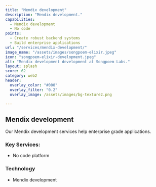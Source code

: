 ```yaml
---
title: "Mendix development"
description: "Mendix development."
capabilities:
  - Mendix development
  - No code
points:
  - Create robust backend systems
  - Build enterprise applications
url: "/services/mendix-development/"
image_name: "/assets/images/songpoem-elixir.jpeg"
icon: "songpoem-elixir-development.jpeg"
alt: "Mendix development development at Songpoem Labs."
layout: splash
score: 62
category: web2
header:
  overlay_color: "#000"
  overlay_filter: "0.2"
  overlay_image: /assets/images/bg-texture2.png

---
```

## Mendix development

Our Mendix development services help enterprise grade applications.

### Key Services:
- No code platform

### Technology
- Mendix development
